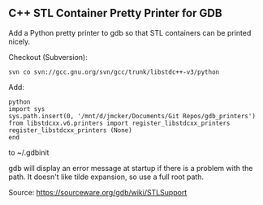 
## C++ STL Container Pretty Printer for GDB

Add a Python pretty printer to gdb so that STL containers can be printed nicely.


Checkout (Subversion): 
```
svn co svn://gcc.gnu.org/svn/gcc/trunk/libstdc++-v3/python
```

Add:
```
python
import sys
sys.path.insert(0, '/mnt/d/jmcker/Documents/Git Repos/gdb_printers')
from libstdcxx.v6.printers import register_libstdcxx_printers
register_libstdcxx_printers (None)
end
```
	
to ~/.gdbinit

gdb will display an error message at startup if there is a problem with the path.
It doesn't like tilde expansion, so use a full root path.


Source: https://sourceware.org/gdb/wiki/STLSupport
